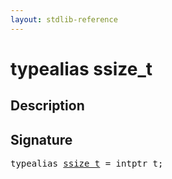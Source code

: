 ```yaml
---
layout: stdlib-reference
---
```


# typealias ssize\_t

## Description



## Signature

<pre>
<span class='code_keyword'>typealias</span> <a href="ssize_t" class="code_type">ssize_t</a> = intptr_t;
</pre>

